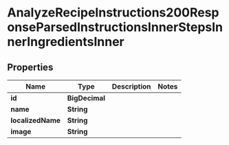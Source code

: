 

# AnalyzeRecipeInstructions200ResponseParsedInstructionsInnerStepsInnerIngredientsInner


## Properties

| Name | Type | Description | Notes |
|------------ | ------------- | ------------- | -------------|
|**id** | **BigDecimal** |  |  |
|**name** | **String** |  |  |
|**localizedName** | **String** |  |  |
|**image** | **String** |  |  |



